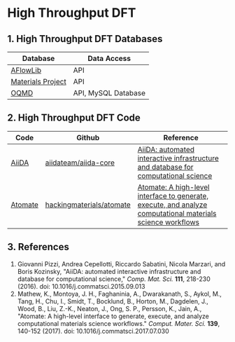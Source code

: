 # High Throughput DFT

## 1. High Throughput DFT Databases

 Database                                         | Data Access 
--------------------------------------------------|--------------------
 [AFlowLib](http://aflowlib.org)                  | API
 [Materials Project](http://materialsproject.org) | API
 [OQMD](http://oqmd.org)                          | API, MySQL Database


## 2. High Throughput DFT Code

  Code                          | Github | Reference
 -------------------------------|--------|-----------
 [AiiDA](http://www.aiida.net)  | [aiidateam/aiida-core](https://github.com/aiidateam/aiida-core) | [AiiDA: automated interactive infrastructure and database for computational science](https://doi.org/10.1016/j.commatsci.2015.09.013)
 [Atomate](https://atomate.org) | [hackingmaterials/atomate](https://github.com/hackingmaterials/atomate) | [Atomate: A high-level interface to generate, execute, and analyze computational materials science workflows](https://doi.org/10.1016/j.commatsci.2017.07.030)


## 3. References

1. Giovanni Pizzi, Andrea Cepellotti, Riccardo Sabatini, Nicola Marzari,
   and Boris Kozinsky, "AiiDA: automated interactive infrastructure and
   database for computational science,"
   *Comp. Mat. Sci.* **111**, 218-230 (2016). doi: 10.1016/j.commatsci.2015.09.013
2. Mathew, K., Montoya, J. H., Faghaninia, A., Dwarakanath, S., Aykol, M.,
   Tang, H., Chu, I., Smidt, T., Bocklund, B., Horton, M., Dagdelen, J.,
   Wood, B., Liu, Z.-K., Neaton, J., Ong, S. P., Persson, K., Jain, A.,
   "Atomate: A high-level interface to generate, execute, and analyze
   computational materials science workflows."
   *Comput. Mater. Sci.* **139**, 140-152 (2017). doi: 10.1016/j.commatsci.2017.07.030
 
